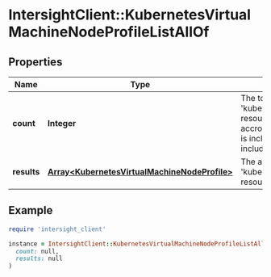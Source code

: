 # IntersightClient::KubernetesVirtualMachineNodeProfileListAllOf

## Properties

| Name | Type | Description | Notes |
| ---- | ---- | ----------- | ----- |
| **count** | **Integer** | The total number of &#39;kubernetes.VirtualMachineNodeProfile&#39; resources matching the request, accross all pages. The &#39;Count&#39; attribute is included when the HTTP GET request includes the &#39;$inlinecount&#39; parameter. | [optional] |
| **results** | [**Array&lt;KubernetesVirtualMachineNodeProfile&gt;**](KubernetesVirtualMachineNodeProfile.md) | The array of &#39;kubernetes.VirtualMachineNodeProfile&#39; resources matching the request. | [optional] |

## Example

```ruby
require 'intersight_client'

instance = IntersightClient::KubernetesVirtualMachineNodeProfileListAllOf.new(
  count: null,
  results: null
)
```

